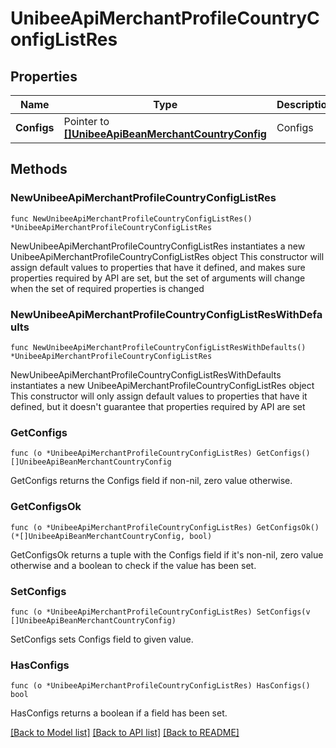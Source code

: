 # UnibeeApiMerchantProfileCountryConfigListRes

## Properties

Name | Type | Description | Notes
------------ | ------------- | ------------- | -------------
**Configs** | Pointer to [**[]UnibeeApiBeanMerchantCountryConfig**](UnibeeApiBeanMerchantCountryConfig.md) | Configs | [optional] 

## Methods

### NewUnibeeApiMerchantProfileCountryConfigListRes

`func NewUnibeeApiMerchantProfileCountryConfigListRes() *UnibeeApiMerchantProfileCountryConfigListRes`

NewUnibeeApiMerchantProfileCountryConfigListRes instantiates a new UnibeeApiMerchantProfileCountryConfigListRes object
This constructor will assign default values to properties that have it defined,
and makes sure properties required by API are set, but the set of arguments
will change when the set of required properties is changed

### NewUnibeeApiMerchantProfileCountryConfigListResWithDefaults

`func NewUnibeeApiMerchantProfileCountryConfigListResWithDefaults() *UnibeeApiMerchantProfileCountryConfigListRes`

NewUnibeeApiMerchantProfileCountryConfigListResWithDefaults instantiates a new UnibeeApiMerchantProfileCountryConfigListRes object
This constructor will only assign default values to properties that have it defined,
but it doesn't guarantee that properties required by API are set

### GetConfigs

`func (o *UnibeeApiMerchantProfileCountryConfigListRes) GetConfigs() []UnibeeApiBeanMerchantCountryConfig`

GetConfigs returns the Configs field if non-nil, zero value otherwise.

### GetConfigsOk

`func (o *UnibeeApiMerchantProfileCountryConfigListRes) GetConfigsOk() (*[]UnibeeApiBeanMerchantCountryConfig, bool)`

GetConfigsOk returns a tuple with the Configs field if it's non-nil, zero value otherwise
and a boolean to check if the value has been set.

### SetConfigs

`func (o *UnibeeApiMerchantProfileCountryConfigListRes) SetConfigs(v []UnibeeApiBeanMerchantCountryConfig)`

SetConfigs sets Configs field to given value.

### HasConfigs

`func (o *UnibeeApiMerchantProfileCountryConfigListRes) HasConfigs() bool`

HasConfigs returns a boolean if a field has been set.


[[Back to Model list]](../README.md#documentation-for-models) [[Back to API list]](../README.md#documentation-for-api-endpoints) [[Back to README]](../README.md)


